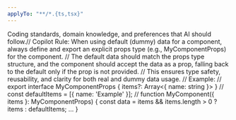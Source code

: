 ```yaml
---
applyTo: "**/*.{ts,tsx}"
---
```


Coding standards, domain knowledge, and preferences that AI should follow.// Copilot Rule: When using default (dummy) data for a component, always define and export an explicit props type (e.g., MyComponentProps) for the component.
// The default data should match the props type structure, and the component should accept the data as a prop, falling back to the default only if the prop is not provided.
// This ensures type safety, reusability, and clarity for both real and dummy data usage.
// Example:
// export interface MyComponentProps { items?: Array<{ name: string }> }
// const defaultItems = [{ name: 'Example' }];
// function MyComponent({ items }: MyComponentProps) { const data = items && items.length > 0 ? items : defaultItems; ... }
